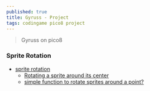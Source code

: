 ```yaml
---
published: true
title: Gyruss - Project
tags: codingame pico8 project
---
```

> Gyruss on pico8

### Sprite Rotation
- [sprite rotation](https://www.lexaloffle.com/bbs/?tid=31642)
	- [Rotating a sprite around its center](https://www.lexaloffle.com/bbs/?tid=3593)
    - [simple function to rotate sprites around a point?](https://www.lexaloffle.com/bbs/?tid=31642)